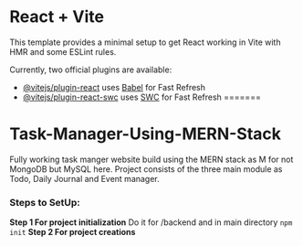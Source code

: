 
# React + Vite

This template provides a minimal setup to get React working in Vite with HMR and some ESLint rules.

Currently, two official plugins are available:

- [@vitejs/plugin-react](https://github.com/vitejs/vite-plugin-react/blob/main/packages/plugin-react/README.md) uses [Babel](https://babeljs.io/) for Fast Refresh
- [@vitejs/plugin-react-swc](https://github.com/vitejs/vite-plugin-react-swc) uses [SWC](https://swc.rs/) for Fast Refresh
=======
# Task-Manager-Using-MERN-Stack
Fully working task manger website build using the MERN stack as M for not MongoDB but MySQL here. Project consists of the three main module as Todo, Daily Journal and Event manager.

### Steps to SetUp:
**Step 1  For project initialization**
Do it for /backend and in main directory
```npm init```
**Step 2 For project creations**

